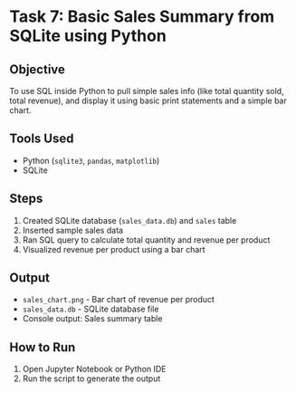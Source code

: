 
# Task 7: Basic Sales Summary from SQLite using Python

## Objective
To use SQL inside Python to pull simple sales info (like total quantity sold, total revenue), and display it using basic print statements and a simple bar chart.

## Tools Used
- Python (`sqlite3`, `pandas`, `matplotlib`)
- SQLite

## Steps
1. Created SQLite database (`sales_data.db`) and `sales` table
2. Inserted sample sales data
3. Ran SQL query to calculate total quantity and revenue per product
4. Visualized revenue per product using a bar chart

## Output
- `sales_chart.png` - Bar chart of revenue per product
- `sales_data.db` - SQLite database file
- Console output: Sales summary table

## How to Run
1. Open Jupyter Notebook or Python IDE
2. Run the script to generate the output
